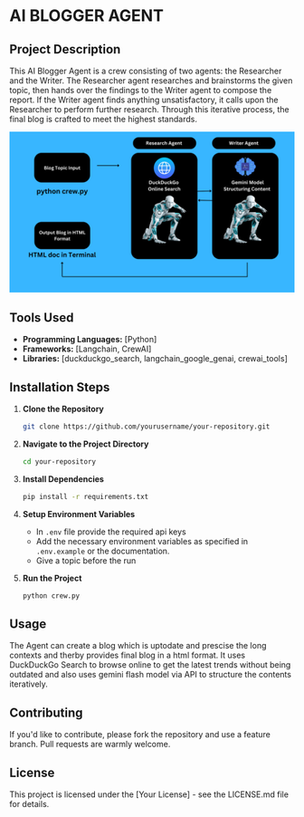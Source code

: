 # AI BLOGGER AGENT

## Project Description
This AI Blogger Agent is a crew consisting of two agents: the Researcher and the Writer. The Researcher agent researches and brainstorms the given topic, then hands over the findings to the Writer agent to compose the report. If the Writer agent finds anything unsatisfactory, it calls upon the Researcher to perform further research. Through this iterative process, the final blog is crafted to meet the highest standards.


![Custom Image](image.png)

## Tools Used
- **Programming Languages:** [Python]
- **Frameworks:** [Langchain, CrewAI]
- **Libraries:** [duckduckgo_search, langchain_google_genai, crewai_tools]

## Installation Steps

1. **Clone the Repository**
    ```sh
    git clone https://github.com/yourusername/your-repository.git
    ```

2. **Navigate to the Project Directory**
    ```sh
    cd your-repository
    ```

3. **Install Dependencies**
    ```sh
    pip install -r requirements.txt

4. **Setup Environment Variables**
    - In `.env` file provide the required api keys
    - Add the necessary environment variables as specified in `.env.example` or the documentation.
    - Give a topic before the run

5. **Run the Project**
    ```sh
    python crew.py


## Usage
The Agent can create a blog which is uptodate and prescise the long contexts and therby provides final blog in a html format. It uses DuckDuckGo Search to browse online to get the latest trends without being outdated and also uses gemini flash model via API to structure the contents iteratively.

## Contributing
If you'd like to contribute, please fork the repository and use a feature branch. Pull requests are warmly welcome.

## License
This project is licensed under the [Your License] - see the LICENSE.md file for details.
